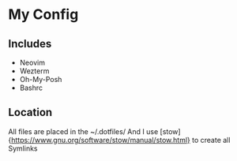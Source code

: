 # My Config

## Includes

- Neovim
- Wezterm
- Oh-My-Posh
- Bashrc

## Location

All files are placed in the ~/.dotfiles/
And I use [stow]{https://www.gnu.org/software/stow/manual/stow.html} to create all Symlinks
